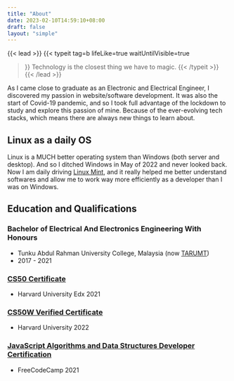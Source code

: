 ```yaml
---
title: "About"
date: 2023-02-10T14:59:10+08:00
draft: false
layout: "simple"
---
```


{{< lead >}}
{{< typeit 
    tag=b
    lifeLike=true
    waitUntilVisible=true
>}}
Technology is the closest thing we have to magic.
{{< /typeit >}}
{{< /lead >}}

As I came close to graduate as an Electronic and Electrical Engineer, I
discovered my passion in website/software development. It was also the start of
Covid-19 pandemic, and so I took full advantage of the lockdown to study and
explore this passion of mine. Because of the ever-evolving tech stacks, which
means there are always new things to learn about.

## Linux as a daily OS

Linux is a MUCH better operating system than Windows (both server and desktop).
And so I ditched Windows in May of 2022 and never looked back. Now I am daily
driving [Linux Mint](https://linuxmint.com/), and it really helped me better
understand softwares and allow me to work way more efficiently as a developer
than I was on Windows.

<!-- ## Hobbies -->
<!---->
<!-- I also participate in martial arts and/or combat sports to keep myself healthy -->
<!-- and sharp. My first love is Muay Thai (Thai Boxing), and started training -->
<!-- Brazillian Jiu Jutsu since the December 2021. -->

## Education and Qualifications

### Bachelor of Electrical And Electronics Engineering With Honours

- Tunku Abdul Rahman University College, Malaysia (now [TARUMT](https://www.tarc.edu.my/))
- 2017 - 2021

### [CS50 Certificate](https://certificates.cs50.io/9d882c1b-2ad8-40cf-b9b5-36618804f755.pdf?size=letter)

- Harvard University Edx 2021

<!-- Introduction to Computer Science from Harvard. This course teaches students how -->
<!-- to think algorithmically and solve problems efficiently. Topics include -->
<!-- abstraction, algorithms, data structures, encapsulation, resource management, -->
<!-- security, software engineering, and web programming. Languages include C, -->
<!-- Python, and SQL plus HTML, CSS, and JavaScript. -->

### [CS50W Verified Certificate](https://courses.edx.org/certificates/a791db3b33ed4df2a316ad3ca14dc9e9)

- Harvard University 2022

<!-- In this course, the students learn about the design and implementation of web -->
<!-- apps with Python, JavaScript, and SQL using frameworks like Django, React, and -->
<!-- Bootstrap. -->

### [JavaScript Algorithms and Data Structures Developer Certification](https://www.freecodecamp.org/certification/fcc805c73bb-69e8-4620-ab73-8dab23a6f603/javascript-algorithms-and-data-structures)

- FreeCodeCamp 2021

<!-- This course teaches the fundamentals of JavaScript including variables, arrays, -->
<!-- objects, loops, and functions. It also teaches the application of JavaScript in -->
<!-- creating algorithms. Besides, it teaches both Object Oriented Programming (OOP) -->
<!-- and Functional Programming (FP). -->


